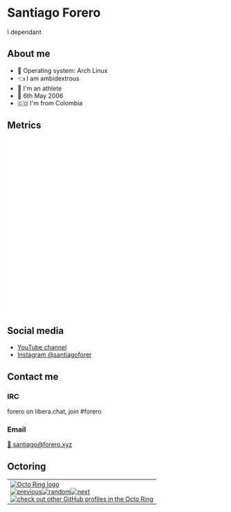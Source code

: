 # Santiago Forero

I dependant 

## About me
- :penguin: Operating system: Arch Linux
- :point_left: I am ambidextrous
- :runner: I'm an athlete
- :cake: 6th May 2006
- 🇨🇴 I'm from Colombia

## Metrics
![Metrics](https://github.com/forerosantiago/forerosantiago/blob/main/github-metrics.svg)

## Social media 
- [YouTube channel](https://youtube.com/channel/UC0l709qNeW3ZpZGdsR2Z6pw)
- [Instagram @santiagoforer](https://instagram.com/santiagoforer)


## Contact me

### IRC
forero on libera.chat, join #forero

### Email 
[:email: santiago@forero.xyz](mailto:santiago@forero.xyz)

## Octoring
<table><tbody><tr><td><a href="https://octo-ring.com/"><img src="https://octo-ring.com/static/img/widget/top.png" width="99%" alt="Octo Ring logo" align="top"></a><br><a href="https://octo-ring.com/p/forerosantiago/prev"><img src="https://octo-ring.com/static/img/widget/prev.png" width="33%" alt="previous" align="top" title="previous profile"></a><a href="https://octo-ring.com/p/forerosantiago/random"><img src="https://octo-ring.com/static/img/widget/random.png" width="33%" alt="random" align="top" title="random profile"></a><a href="https://octo-ring.com/p/forerosantiago/next"><img src="https://octo-ring.com/static/img/widget/next.png" width="33%" alt="next" align="top" title="next profile"></a><br><a href="https://octo-ring.com/"><img src="https://octo-ring.com/static/img/widget/bottom.png" width="99%" alt="check out other GitHub profiles in the Octo Ring" align="top"></a></td></tr></tbody></table> 

